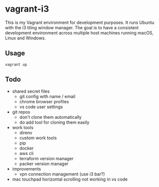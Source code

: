 # vagrant-i3

This is my Vagrant environment for development purposes. It runs Ubuntu with the i3 tiling window manager. The goal is to have a consistent development environment across multiple host machines running macOS, Linux and Windows.

## Usage

```
vagrant up
```

## Todo

* shared secret files
    * git config with name / email
    * chrome browser profiles
    * vs code user settings
* git repos
    * don't clone them automatically
    * do add tool for cloning them easily
* work tools
    * direnv
    * custom work tools
    * pip
    * docker
    * aws cli
    * terraform version manager
    * packer version manager
* improvements
    * vpn connection management (use i3 bar?)
* mac touchpad horizontal scrolling not working in vs code
